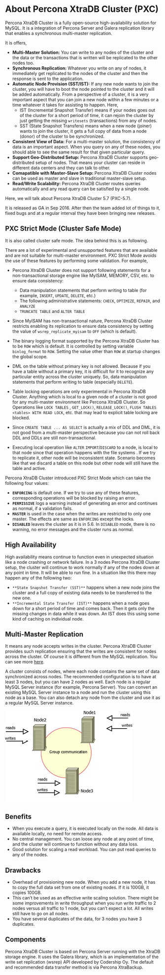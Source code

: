 # About Percona XtraDB Cluster (PXC)

Percona XtraDB Cluster is a fully open-source high-availability solution for MySQL. It is a integration of Percona Server and Galera replication library that enables a synchronous multi-master replication.

It is offers,

- **Multi-Master Solution:** You can write to any nodes of the cluster and the data or the transactions that is written will be replicated to the other nodes too.
- **Synchronous Replication:** Whatever you write on any of nodes, it immediately get replicated to the nodes of the cluster and then the response is sent to the application.
- **Automatic Node Provision (SST/IST):** If any new node wants to join the cluster, you will have to boot the node pointed to the cluster and it will be added automatically. From a perspective of a cluster, it is a very important aspect that you can join a new node within a few minutes or a time whatever it takes for assisting to happen. Here,
  - IST (Incremental Snapshot Transfer) means if your nodes goes out of the cluster for a short period of time, it can rejoin the cluster by just getting the missing `writesets` (transactions) from any of nodes.
  - SST (State Snapshot Transfers) means when a new node (joiner) wants to join the cluster, it gets a full copy of data from a node (donor) of the cluster to be synchronized.
- **Consistent View of Data:** For a multi-master solution, the consistency of data is an important aspect. When you query on any of these nodes, you should able to see the same result for that given particular query.
- **Support Geo-Distributed Setup:** Percona XtraDB Cluster supports geo-distributed setup of nodes. That means your cluster can reside in different data centers and they can talk to other.
- **Comapatible with Master-Slave Setup:** Percona XtraDB Cluster nodes can be used as master and slave in traditional master-slave setup.
- **Read/Write Scalability:** Percona XtraDB Cluster routes queries automatically and any read query can be satisfied by a single node.

Here, we will talk about Percona XtraDB Cluster 5.7 (PXC-5.7).

It is released as GA in Sep 2016. After then the team added lot of things to it, fixed bugs and at a regular interval they have been bringing new releases.

## PXC Strict Mode (Cluster Safe Mode)

It is also called cluster safe mode. The idea behind this is as following.

There are a lot of experimental and unsupported features that are available and are not suitable for multi-master environment. PXC Strict Mode avoids the use of these features by performing some validation. For example,

- Percona XtraDB Cluster does not support following statements for a non-transactional storage engine like MyISAM, MEMORY, CSV, etc. to ensure data consistency:

  - Data manipulation statements that perform writing to table (for example, `INSERT`, `UPDATE`, `DELETE`, etc.)
  - The following administrative statements: `CHECK`, `OPTIMIZE`, `REPAIR`, and `ANALYZE`
  - `TRUNCATE TABLE` and `ALTER TABLE`

- Since MyISAM has non-transactional nature, Percona XtraDB Cluster restricts enabling its replication to ensure data consistency by setting the value of `wsrep_replicate_myisam` to `OFF` (which is default).
- The binary logging format supported by the Percona XtraDB Cluster has to be `ROW` which is default. It is controlled by setting variable `binlog_format` to `ROW`. Setting the value other than `ROW` at startup changes the global scope.
- DML on the table without primary key is not allowed. Because if you have a table without a primary key, it is difficult for it to recognize any particular entity across the cluster uniquely. So, data manipulation statements that perform writing to table (especially `DELETE`).
- Table locking operations are only experimental in Percona XtraDB Cluster. Anything which is local to a given node of a cluster is not good for any multi-master environment like Percona XtraDB Cluster. So Operations like `LOCK TABLES` , `GET_LOCK()`, `RELEASE_LOCK()`, `FLUSH TABLES <tables> WITH READ LOCK`, etc. that may lead to explicit table locking are blocked.
- Since `CREATE TABLE ... AS SELECT` is actually a mix of DDL and DML, it is not good from a multi-master perspective because you can not roll back DDL and DDLs are still non-transactional.
- Executing local operation like `ALTER` `IMPORT`/`DISCARD` to a node, is local to that node since that operation happens with the file systems . If we try to replicate it, other node will be inconsistent state. Scenario becomes like that we discard a table on this node but other node will still have the table and active.

Percona XtraDB Cluster introduced PXC Strict Mode which can take the following four values:

- **`ENFORCING`** is default one. If we try to use any of these features, corresponding operations will be blocked by raising an error.
- **`PERMISSIVE`** logs a warning instead of generating an error and continues as normal, if a validation fails.
- **`MASTER`** is used in the case when the writes are restricted to only one master. The effects are same as `ENFORCING` except the locks.
- **`DISABLED`** leaves the cluster as it is in 5.6. In `DISABLED` mode, there is no warning, no error messages and the cluster runs as normal.

## High Availability

High availability means continue to function even in unexpected situation like a node crashing or network failure. In a 3 nodes Percona XtraDB Cluster setup, the cluster will continue to work normally if any of the nodes down at any point in time. It will be able to run fine. In a situation like this there may happen any of the following two:

- `**State Snapshot Transfer (SST)**` happens when a new node joins the cluster and a full copy of existing data needs to be transferred to the new one.
- `**Incremental State Transfer (IST)**` happens when a node goes down for a short period of time and comes back. Then it gets only the missing changes in data while it was down. An IST does this using some kind of caching on individual node.

## Multi-Master Replication

It means any node accepts writes in the cluster. Percona XtraDB Cluster provides such replication ensuring that the writes are consistent for nodes across the cluster. Of course it is different from the MySQL replication. You can see more [here](https://www.percona.com/doc/percona-xtradb-cluster/5.7/features/multimaster-replication.html).

A cluster consists of nodes, where each node contains the same set of data synchronized across nodes. The recommended configuration is to have at least 3 nodes, but you can have 2 nodes as well. Each node is a regular MySQL Server instance (for example, Percona Server). You can convert an existing MySQL Server instance to a node and run the cluster using this node as a base. You can also detach any node from the cluster and use it as a regular MySQL Server instance.

![cluster-diagram1](/docs/images/percona-xtradb/cluster-diagram1.png)

## Benefits

- When you execute a query, it is executed locally on the node. All data is available locally, no need for remote access.
- No central management. You can loose any node at any point of time, and the cluster will continue to function without any data loss.
- Good solution for scaling a read workload. You can put read queries to any of the nodes.

## Drawbacks

- Overhead of provisioning new node. When you add a new node, it has to copy the full data set from one of existing nodes. If it is 100GB, it copies 100GB.
- This can’t be used as an effective write scaling solution. There might be some improvements in write throughput when you run write traffic to 2 nodes versus all traffic to 1 node, but you can’t expect a lot. All writes still have to go on all nodes.
- You have several duplicates of the data, for 3 nodes you have 3 duplicates.

## Components

Percona XtraDB Cluster is based on Percona Server running with the XtraDB storage engine. It uses the Galera library, which is an implementation of the write set replication (wsrep) API developed by Codership Oy. The default and recommended data transfer method is via Percona XtraBackup.
